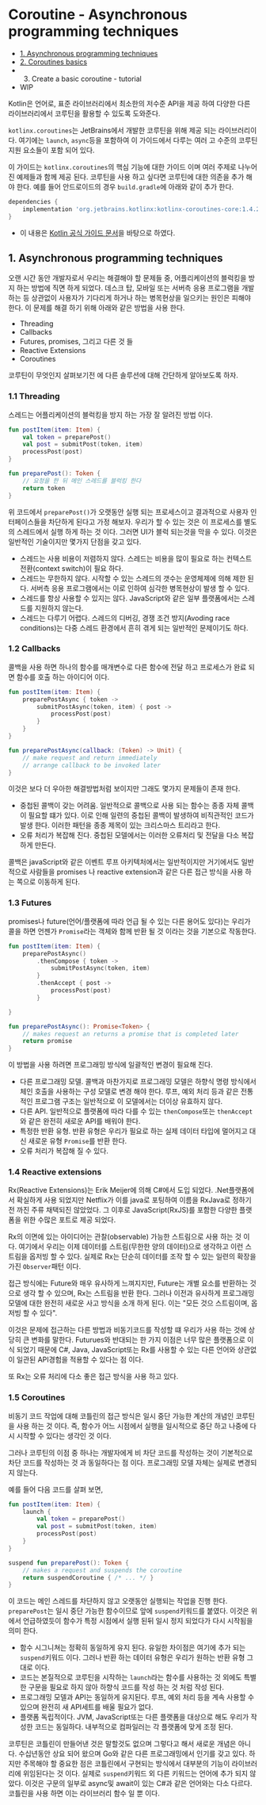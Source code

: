 # Coroutine - Asynchronous programming techniques

- [1. Asynchronous programming techniques](https://github.com/ksu3101/TIL/blob/master/kotlin/210217_coroutine_1.md)
- [2. Coroutines basics](https://github.com/ksu3101/TIL/blob/master/kotlin/210217_coroutine_2.md)
- 3. Create a basic coroutine - tutorial
- WIP

Kotlin은 언어로, 표준 라이브러리에서 최소한의 저수준 API을 제공 하여 다양한 다른 라이브러리에서 코루틴을 활용할 수 있도록 도와준다. 

`kotlinx.coroutines`는 JetBrains에서 개발한 코루틴을 위해 제공 되는 라이브러리이다. 여기에는 `launch`, `async`등을 포함하여 이 가이드에서 다루는 여러 고 수준의 코루틴 지원 요소들이 포함 되어 있다. 

이 가이드는 `kotlinx.coroutines`의 핵심 기능에 대한 가이드 이며 여러 주제로 나누어진 예제들과 함께 제공 된다. 코루틴을 사용 하고 싶다면 코루틴에 대한 의존을 추가 해야 한다. 예를 들어 안드로이드의 경우 `build.gradle`에 아래와 같이 추가 한다. 

```gradle
dependencies {
    implementation 'org.jetbrains.kotlinx:kotlinx-coroutines-core:1.4.2'
}
```

- 이 내용은 [Kotlin 공식 가이드 문서](https://kotlinlang.org/docs/reference/coroutines/basics.html)을 바탕으로 하였다. 

## 1. Asynchronous programming techniques

오랜 시간 동안 개발자로서 우리는 해결해야 할 문제들 중, 어플리케이션의 블럭킹을 방지 하는 방법에 직면 하게 되었다. 데스크 탑, 모바일 또는 서버측 응용 프로그램을 개발하는 등 상관없이 사용자가 기다리게 하거나 하는 병목현상을 일으키는 원인은 피해야 한다. 이 문제를 해결 하기 위해 아래와 같은 방법을 사용 한다. 

- Threading
- Callbacks
- Futures, promises, 그리고 다른 것 들
- Reactive Extensions
- Coroutines 

코루틴이 무엇인지 살펴보기전 에 다른 솔루션에 대해 간단하게 알아보도록 하자. 

### 1.1 Threading

스레드는 어플리케이션의 블럭킹을 방지 하는 가장 잘 알려진 방법 이다. 

```kotlin
fun postItem(item: Item) {
    val token = preparePost()
    val post = submitPost(token, item)
    processPost(post)
}

fun preparePost(): Token {
    // 요청을 한 뒤 메인 스레드를 블럭킹 한다 
    return token
}
```

위 코드에서 `preparePost()`가 오랫동안 실행 되는 프로세스이고 결과적으로 사용자 인터페이스들을 차단하게 된다고 가정 해보자. 우리가 할 수 있는 것은 이 프로세스를 별도의 스레드에서 실행 하게 하는 것 이다. 그러면 UI가 블럭 되는것을 막을 수 있다. 이것은 일반적인 기술이지만 몇가지 단점을 갖고 있다. 

- 스레드는 사용 비용이 저렴하지 않다. 스레드는 비용을 많이 필요로 하는 컨텍스트 전환(context switch)이 필요 하다.
- 스레드는 무한하지 않다. 시작할 수 있는 스레드의 갯수는 운영체제에 의해 제한 된다. 서버측 응용 프로그램에서는 이로 인하여 심각한 병목현상이 발생 할 수 있다. 
- 스레드를 항상 사용할 수 있지는 않다. JavaScript와 같은 일부 플랫폼에서는 스레드를 지원하지 않는다. 
- 스레드는 다루기 어렵다. 스레드의 디버깅, 경쟁 조건 방지(Avoding race conditions)는 다중 스레드 환경에서 흔히 겪게 되는 일반적인 문제이기도 하다. 

### 1.2 Callbacks

콜백을 사용 하면 하나의 함수를 매개변수로 다른 함수에 전달 하고 프로세스가 완료 되면 함수를 호출 하는 아이디어 이다. 

```kotlin
fun postItem(item: Item) {
    preparePostAsync { token ->
        submitPostAsync(token, item) { post ->
            processPost(post)
        }
    }
}

fun preparePostAsync(callback: (Token) -> Unit) {
    // make request and return immediately
    // arrange callback to be invoked later
}
```

이것은 보다 더 우아한 해결방법처럼 보이지만 그래도 몇가지 문제들이 존재 한다. 

- 중첩된 콜백이 갖는 어려움. 일반적으로 콜백으로 사용 되는 함수는 종종 자체 콜백이 필요할 떄가 있다. 이로 인해 일련의 중첩된 콜백이 발생하여 비직관적인 코드가 발생 한다. 이러한 패턴을 종종 제목이 있는 크리스마스 트리라고 한다. 
- 오류 처리가 복잡해 진다. 중첩된 모델에서는 이러한 오류처리 및 전달을 다소 복잡하게 만든다. 

콜백은 javaScript와 같은 이벤트 루프 아키텍처에서는 일반적이지만 거기에서도 일반적으로 사람들을 promises 나 reactive extension과 같은 다른 접근 방식을 사용 하는 쪽으로 이동하게 된다. 

### 1.3 Futures

promises나 future(언어/플랫폼에 따라 언급 될 수 있는 다른 용어도 있다)는 우리가 콜을 하면 언젠가 `Promise`라는 객체와 함께 반환 될 것 이라는 것을 기본으로 작동한다. 

```kotlin
fun postItem(item: Item) {
    preparePostAsync()
        .thenCompose { token ->
            submitPostAsync(token, item)
        }
        .thenAccept { post ->
            processPost(post)
        }

}

fun preparePostAsync(): Promise<Token> {
    // makes request an returns a promise that is completed later
    return promise
}
```

이 방법을 사용 하려면 프로그래밍 방식에 일괄적인 변경이 필요해 진다. 

- 다른 프로그래밍 모델. 콜백과 마찬가지로 프로그래밍 모델은 하향식 명령 방식에서 체인 호출을 사용하는 구성 모델로 변경 해야 한다. 루프, 예외 처리 등과 같은 전통적인 프로그램 구조는 일반적으로 이 모델에서는 더이상 유효하지 않다. 
- 다른 API. 일반적으로 플랫폼에 따라 다를 수 있는 `thenCompose`또는 `thenAccept`와 같은 완전히 새로운 API를 배워야 한다. 
- 특정한 반환 유형. 반환 유형은 우리가 필요로 하는 실제 데이터 타입에 멀어지고 대신 새로운 유형 `Promise`를 반환 한다. 
- 오류 처리가 복잡해 질 수 있다. 

### 1.4 Reactive extensions 

Rx(Reactive Extensions)는 Erik Meijer에 의해 C#에서 도입 되었다. .Net플랫폼에서 확실하게 사용 되었지만 Netflix가 이를 java로 포팅하여 이름을 RxJava로 정하기 전 까진 주류 채택되진 않았었다. 그 이후로 JavaScript(RxJS)를 포함한 다양한 플랫폼을 위한 수많은 포트로 제공 되었다. 

Rx의 이면에 있는 아이디어는 관찰(observable) 가능한 스트림으로 사용 하는 것 이다. 여기에서 우리는 이제 데이터를 스트림(무한한 양의 데이터)으로 생각하고 이런 스트림을 옵저빙 할 수 있다. 실제로 Rx는 단순히 데이터를 조작 할 수 있는 일련의 확장을 가진 `Observer`패턴 이다. 

접근 방식에는 Future와 매우 유사하게 느껴지지만, Future는 개별 요소를 반환하는 것 으로 생각 할 수 있으며, Rx는 스트림을 반환 한다. 그러나 이전과 유사하게 프로그래밍 모델에 대한 완전히 새로운 사고 방식을 소개 하게 된다. 이는 "모든 것으 스트림이며, 옵저빙 할 수 있다". 

이것은 문제에 접근하는 다른 방법과 비동기코드를 작성할 떄 우리가 사용 하는 것에 상당히 큰 변화를 말한다. Futurues와 반대되는 한 가지 이점은 너무 많은 플랫폼으로 이식 되었기 때문에 C#, Java, JavaScript또는 Rx를 사용할 수 있는 다른 언어와 상관없이 일관된 API경험을 적용할 수 있다는 점 이다. 

또 Rx는 오류 처리에 다소 좋은 접근 방식을 사용 하고 있다. 

### 1.5 Coroutines 

비동기 코드 작업에 대해 코틀린의 접근 방식은 일시 중단 가능한 계산의 개념인 코루틴을 사용 하는 것 이다. 즉, 함수가 어느 시점에서 실행을 일시적으로 중단 하고 나중에 다시 시작할 수 있다는 생각인 것 이다. 

그러나 코루틴의 이점 중 하나는 개발자에게 비 차단 코드를 작성하는 것이 기본적으로 차단 코드를 작성하는 것 과 동일하다는 점 이다. 프로그래밍 모델 자체는 실제로 변경되지 않는다. 

예를 들어 다음 코드를 살펴 보면,

```kotlin
fun postItem(item: Item) {
    launch {
        val token = preparePost()
        val post = submitPost(token, item)
        processPost(post)
    }
}

suspend fun preparePost(): Token {
    // makes a request and suspends the coroutine
    return suspendCoroutine { /* ... */ }
}
```

이 코드는 메인 스레드를 차단하지 않고 오랫동안 실행되는 작업을 진행 한다. `preparePost`는 일시 중단 가능한 함수이므로 앞에 `suspend`키워드를 붙였다. 이것은 위에서 언급하였듯이 함수가 특정 시점에서 실행 된뒤 일시 정지 되었다가 다시 시작됨을 의미 한다. 

- 함수 시그니쳐는 정확히 동일하게 유지 된다. 유일한 차이점은 여기에 추가 되는 `suspend`키워드 이다. 그러나 반환 하는 데이터 유형은 우리가 원하는 반환 유형 그대로 이다. 
- 코드는 본질적으로 코루틴을 시작하는 `launch`라는 함수를 사용하는 것 외에도 특별한 구문을 필요로 하지 않아 하향식 코드를 작성 하는 것 처럼 작성 된다. 
- 프로그래밍 모델과 API는 동일하게 유지된다. 루프, 예외 처리 등을 계속 사용할 수 있으며 완전히 새 API세트를 배울 필요가 없다. 
- 플랫폼 독립적이다. JVM, JavaScript또는 다른 플랫폼을 대상으로 해도 우리가 작성한 코드는 동일하다. 내부적으로 컴파일러는 각 플랫폼에 맞게 조정 된다. 

코루틴은 코틀린이 만들어낸 것은 말할것도 없으며 그렇다고 해서 새로운 개념은 아니다. 수십년동안 상요 되어 왔으며 Go와 같은 다른 프로그래밍에서 인기를 갖고 있다. 하지만 주목해야 할 중요한 점은 코틀린에서 구현되는 방식에서 대부분의 기능이 라이브러리에 위임된다는 것 이다. 실제로 `suspend`키워드 외 다른 키워드는 언어에 추가 되지 않았다. 이것은 구문의 일부로 async및 await이 있는 C#과 같은 언어와는 다소 다르다. 코틀린을 사용 하면 이는 라이브러리 함수 일 뿐 이다. 